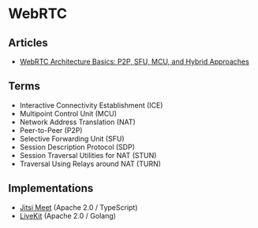 # WebRTC

<!--
https://github.com/fonoster/routr

https://github.com/pion/webrtc
https://github.com/LookLukeLemon/voom
-->

## Articles

- [WebRTC Architecture Basics: P2P, SFU, MCU, and Hybrid Approaches](https://medium.com/securemeeting/webrtc-architecture-basics-p2p-sfu-mcu-and-hybrid-approaches-6e7d77a46a66)

## Terms

- Interactive Connectivity Establishment (ICE)
- Multipoint Control Unit (MCU)
- Network Address Translation (NAT)
- Peer-to-Peer (P2P)
- Selective Forwarding Unit (SFU)
- Session Description Protocol (SDP)
- Session Traversal Utilities for NAT (STUN)
- Traversal Using Relays around NAT (TURN)

## Implementations

<!--
https://dyte.io/livekit-vs-jitsi
-->

- [Jitsi Meet](/jitsi/meet.md) (Apache 2.0 / TypeScript)
- [LiveKit](/livekit.md) (Apache 2.0 / Golang)

<!--
https://github.com/l7mp/stunner
https://github.com/tinode/chat (GPL-3.0 / Golang)
https://github.com/pion/webrtc (MIT / Golang)
https://github.com/peers/peerjs (MIT / JavaScript)
https://github.com/webrtc-rs/webrtc (MIT / Rust)
https://github.com/ossrs/srs (MIT / C++)
-->
